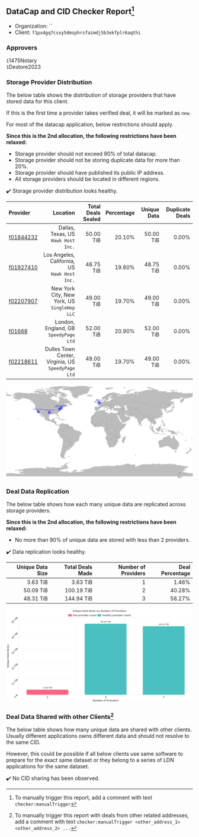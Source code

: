 ## DataCap and CID Checker Report[^1]
 - Organization: ``
 - Client: `f1px4gq7csxy5dmsphrsfaimdj5b3ekfplr6aqthi`
### Approvers
`1`1475Notary<br/>`1`Destore2023


### Storage Provider Distribution
The below table shows the distribution of storage providers that have stored data for this client.

If this is the first time a provider takes verified deal, it will be marked as `new`.

For most of the datacap application, below restrictions should apply.

**Since this is the 2nd allocation, the following restrictions have been relaxed:**
 - Storage provider should not exceed 90% of total datacap.
 - Storage provider should not be storing duplicate data for more than 20%.
 - Storage provider should have published its public IP address.
 - All storage providers should be located in different regions.

✔️ Storage provider distribution looks healthy.

| Provider                                              |                                              Location | Total Deals Sealed | Percentage | Unique Data | Duplicate Deals |
| :---------------------------------------------------- | ----------------------------------------------------: | -----------------: | ---------: | ----------: | --------------: |
| [f01844232](https://filfox.info/en/address/f01844232) |                Dallas, Texas, US<br/>`Hawk Host Inc.` |          50.00 TiB |     20.10% |   50.00 TiB |           0.00% |
| [f01927410](https://filfox.info/en/address/f01927410) |      Los Angeles, California, US<br/>`Hawk Host Inc.` |          48.75 TiB |     19.60% |   48.75 TiB |           0.00% |
| [f02207907](https://filfox.info/en/address/f02207907) |       New York City, New York, US<br/>`SingleHop LLC` |          49.00 TiB |     19.70% |   49.00 TiB |           0.00% |
| [f01668](https://filfox.info/en/address/f01668)       |              London, England, GB<br/>`SpeedyPage Ltd` |          52.00 TiB |     20.90% |   52.00 TiB |           0.00% |
| [f02218611](https://filfox.info/en/address/f02218611) | Dulles Town Center, Virginia, US<br/>`SpeedyPage Ltd` |          49.00 TiB |     19.70% |   49.00 TiB |           0.00% |

<img src="https://raw.githubusercontent.com/data-preservation-programs/filplus-checker-assets/main/filecoin-project/filecoin-plus-large-datasets/issues/1572/1701246345507.png"/>

### Deal Data Replication
The below table shows how each many unique data are replicated across storage providers.


**Since this is the 2nd allocation, the following restrictions have been relaxed:**
- No more than 90% of unique data are stored with less than 2 providers.

✔️ Data replication looks healthy.

| Unique Data Size | Total Deals Made | Number of Providers | Deal Percentage |
| ---------------: | ---------------: | ------------------: | --------------: |
|         3.63 TiB |         3.63 TiB |                   1 |           1.46% |
|        50.09 TiB |       100.19 TiB |                   2 |          40.28% |
|        48.31 TiB |       144.94 TiB |                   3 |          58.27% |

<img src="https://raw.githubusercontent.com/data-preservation-programs/filplus-checker-assets/main/filecoin-project/filecoin-plus-large-datasets/issues/1572/1701246346343.png"/>

### Deal Data Shared with other Clients[^3]
The below table shows how many unique data are shared with other clients.
Usually different applications owns different data and should not resolve to the same CID.

However, this could be possible if all below clients use same software to prepare for the exact same dataset or they belong to a series of LDN applications for the same dataset.

✔️ No CID sharing has been observed.

[^1]: To manually trigger this report, add a comment with text `checker:manualTrigger`

[^2]: Deals from those addresses are combined into this report as they are specified with `checker:manualTrigger`

[^3]: To manually trigger this report with deals from other related addresses, add a comment with text `checker:manualTrigger <other_address_1> <other_address_2> ...`
